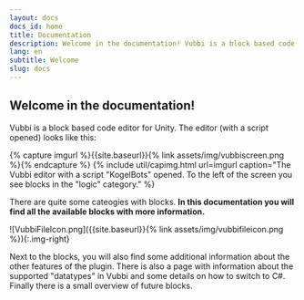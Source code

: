 ```yaml
---
layout: docs
docs_id: home
title: Documentation
description: Welcome in the documentation! Vubbi is a block based code editor for Unity.
lang: en
subtitle: Welcome
slug: docs
---
```


## Welcome in the documentation!

Vubbi is a block based code editor for Unity. The editor (with a script opened) looks like this:

{% capture imgurl %}{{site.baseurl}}{% link assets/img/vubbiscreen.png %}{% endcapture %}
{% include util/capimg.html url=imgurl caption="The Vubbi editor with a script \"KogelBots\" opened. To the left of the screen you see blocks in the \"logic\" category." %}

There are quite some cateogies with blocks. **In this documentation you will find all the available blocks with more information.**

![VubbiFileIcon.png]({{site.baseurl}}{% link assets/img/vubbifileicon.png %}){:.img-right}

Next to the blocks, you will also find some additional information about the other features of the plugin. There is also a page with information about the supported "datatypes" in Vubbi and some details on how to switch to C#.  
Finally there is a small overview of future blocks.

